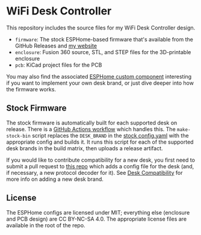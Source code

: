 # WiFi Desk Controller

This repository includes the source files for my WiFi Desk Controller design.

- `firmware`: The stock ESPHome-based firmware that's available from the GitHub Releases and [my website](https://shop.horner.tj/things/desk-controller/config)
- `enclosure`: Fusion 360 source, STL, and STEP files for the 3D-printable enclosure
- `pcb`: KiCad project files for the PCB

You may also find the associated [ESPHome custom component](https://github.com/tjhorner/esphome-standing-desk) interesting if you want to implement your own desk brand, or just dive deeper into how the firmware works.

## Stock Firmware

The stock firmware is automatically built for each supported desk on release. There is a [GitHub Actions workflow](.github/workflows/build.yaml) which handles this. The `make-stock-bin` script replaces the `DESK_BRAND` in the [stock config.yaml](firmware/config.yaml) with the appropriate config and builds it. It runs this script for each of the supported desk brands in the build matrix, then uploads a release artifact.

If you would like to contribute compatibility for a new desk, you first need to submit a pull request to [this repo](https://github.com/tjhorner/esphome-standing-desk/tree/master/configs/desks) which adds a config file for the desk (and, if necessary, a new protocol decoder for it). See [Desk Compatibility](https://github.com/tjhorner/wifi-desk-controller/wiki/Desk-Compatibility) for more info on adding a new desk brand.

## License

The ESPHome configs are licensed under MIT; everything else (enclosure and PCB design) are CC BY-NC-SA 4.0. The appropriate license files are available in the root of the repo.
